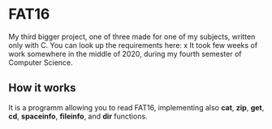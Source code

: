 # FAT16
My third bigger project, one of three made for one of my subjects, written only with C. You can look up the requirements here: x
It took few weeks of work somewhere in the middle of 2020, during my fourth semester of Computer Science.

## How it works
It is a programm allowing you to read FAT16, implementing also **cat**, **zip**, **get**, **cd**, **spaceinfo**, **fileinfo**, and **dir** functions. 
